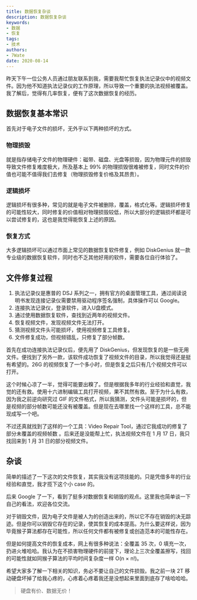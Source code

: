 ```yaml
---
title: 数据恢复杂谈
description: 数据恢复杂谈
keywords:
- 数据
- 恢复
tags: 
- 技术
authors:
- 7Wate
date: 2020-08-14
---
```


昨天下午一位公务人员通过朋友联系到我，需要我帮忙恢复执法记录仪中的视频文件。因为他不知道执法记录仪的工作原理，所以导致一个重要的执法视频被覆盖。我了解后，觉得有几率恢复，便有了这次数据恢复的经历。


## 数据恢复基本常识

首先对于电子文件的损坏，无外乎以下两种损坏的方式。

### 物理损毁

就是指存储电子文件的物理硬件：磁带、磁盘、光盘等损毁，因为物理元件的损毁导致文件修复难度极大，所及基本上 99% 的物理损毁很难被修复，同时文件的价值也可能不值得我们去修复（物理损毁修复价格及其昂贵）。

### 逻辑损坏

逻辑损坏有很多种，常见的就是电子文件被删除，覆盖，格式化等。逻辑损坏修复的可能性较大，同时修复的价值相对物理损毁较低，所以大部分的逻辑损坏都是可以尝试修复的，这也是我觉得能恢复上述的原因。

### 恢复方式

大多逻辑损坏可以通过市面上常见的数据恢复软件修复，例如 DiskGenius 就一款专业级的数据恢复软件，同时也不乏其他好用的软件，需要各位自行体验了。

## 文件修复过程

1. 执法记录仪是惠普的 DSJ 系列之一，拥有官方的桌面管理工具，通过阅读说明书发现连接记录仪需要禁用驱动程序签名强制，具体操作可以 Google。
2. 连接执法记录仪，登录软件，进入U盘模式。
3. 通过使用数据恢复软件，查找到近两年的视频文件。
4. 恢复视频文件，发现视频文件无法打开。
5. 猜测视频文件头可能损坏，使用视频修复工具修复。
6. 文件修复成功，但视频错乱，只修复了部分帧数。

首先在成功连接执法记录仪后，便先用了 DiskGenius，但发现恢复的是一些无用文件。便找到了另外一款，该软件成功恢复了视频文件的目录，所以我觉得还是挺有希望的。26G 的视频恢复了一个多小时，但是恢复之后只有几个视频文件可以打开。

这个时候心凉了一半，觉得可能要出糗了。但是根据我多年的行业经验和直觉，我觉的还有救。使用十六进制编辑工具打开视频，果不其然有救。至于为什么有救，因为我之前逆向研究过 GIF 的文件格式，所以我猜测，文件头可能是损坏的，但是视频的部分帧数可能还没有被覆盖。但是现在去哪里找一个这样的工具，总不能现成写一个吧。

不过还真就找到了这样的一个工具：Video Repair Tool，通过它我成功的修复了部分未覆盖的视频帧数 。后来还是没能帮上忙，执法视频文件在 1 月 17 日，我只找回来到 1 月 31 日的部分视频文件。

## 杂谈

简单的描述了一下这次的文件恢复，其实我没有这项技能的。只是凭借多年的行业经验和直觉，我才揽下这个小 case 的。

后来 Google 了一下，看到了挺多对数据恢复和销毁的观点。这里我也简单谈一下自己的看法，欢迎各位交流。

对于销毁文件，因为电子文件是被人为的创造出来的，所以它不存在销毁的决无踪迹。但是你可以销毁它存在的记录，使其恢复的成本提高。为什么要这样说，因为毕竟猴子算法都存在可能性，所以任何文件都有被修复或创造范本的可能性存在。

但是如何提高文件的恢复成本，网上有很多种说法：全覆盖 35 次，0 填充一次，扔进火堆哈哈。我认为在不损害物理硬件的前提下，理论上三次全覆盖擦写，找回的可能性就如同猴子算法的平均时间复杂度一样 O(n × n!)。

希望大家多了解一下相关的知识，务必不要让自己的文件损毁。我之前一块 2T 移动硬盘坏掉了给我心疼的，心疼着心疼着我还是没想起来里面到底存了啥哈哈哈。

> 硬盘有价、数据无价！

